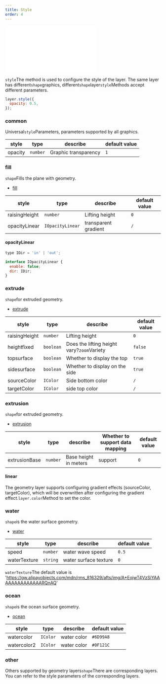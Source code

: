 ```yaml
---
title: Style
order: 4
---
```


<embed src="@/docs/api/common/style.md"></embed>

`style`The method is used to configure the style of the layer. The same layer has different`shape`graphics, different`shape`layer`style`Methods accept different parameters.

```js
layer.style({
  opacity: 0.5,
});
```

### common

Universal`style`Parameters, parameters supported by all graphics.

| style   | type     | describe             | default value |
| ------- | -------- | -------------------- | ------------- |
| opacity | `number` | Graphic transparency | `1`           |

### fill

`shape`Fills the plane with geometry.

* [fill](/api/polygon_layer/shape#shapefill)

| style         | type             | describe             | default value |
| ------------- | ---------------- | -------------------- | ------------- |
| raisingHeight | `number`         | Lifting height       | `0`           |
| opacityLinear | `IOpacityLinear` | transparent gradient | `/`           |

#### opacityLinear

```js
type IDir = 'in' | 'out';

interface IOpacityLinear {
  enable: false;
  dir: IDir;
}
```

### extrude

`shape`for extruded geometry.

* [extrude](/api/polygon_layer/shape#shapeextrude)

| style         | type      | describe                                   | default value |
| ------------- | --------- | ------------------------------------------ | ------------- |
| raisingHeight | `number`  | Lifting height                             | `0`           |
| heightfixed   | `boolean` | Does the lifting height vary?`zoom`Variety | `false`       |
| topsurface    | `boolean` | Whether to display the top                 | `true`        |
| sidesurface   | `boolean` | Whether to display on the side             | `true`        |
| sourceColor   | `IColor`  | Side bottom color                          | `/`           |
| targetColor   | `IColor`  | side top color                             | `/`           |

### extrusion

`shape`for extruded geometry.

* [extrusion](/api/polygon_layer/shape#extrusion)

| style         | type     | describe              | Whether to support data mapping | default value |
| ------------- | -------- | --------------------- | ------------------------------- | ------------- |
| extrusionBase | `number` | Base height in meters | support                         | `0`           |

#### linear

The geometry layer supports configuring gradient effects (sourceColor, targetColor), which will be overwritten after configuring the gradient effect.`layer.color`Method to set the color.

### water

`shape`is the water surface geometry.

* [water](/api/polygon_layer/shape#shapewater)

| style        | type     | describe              | default value |
| ------------ | -------- | --------------------- | ------------- |
| speed        | `number` | water wave speed      | `0.5`         |
| waterTexture | `string` | water surface texture | `0`           |

`waterTexture`The default value is '<https://gw.alipayobjects.com/mdn/rms_816329/afts/img/A*EojwT4VzSiYAAAAAAAAAAAAAARQnAQ>'

### ocean

`shape`is the ocean surface geometry.

* [ocean](/api/polygon_layer/shape#shapeocean)

| style       | type     | describe    | default value |
| ----------- | -------- | ----------- | ------------- |
| watercolor  | `IColor` | water color | `#6D99A8`     |
| watercolor2 | `IColor` | water color | `#0F121C`     |

### other

Others supported by geometry layers`shape`There are corresponding layers. You can refer to the style parameters of the corresponding layers.
